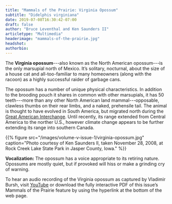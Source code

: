 ```yaml
---
title: "Mammals of the Prairie: Virginia Opossum"
subtitle: "Didelphis virginiana"
date: 2019-07-08T16:30:42-07:00
draft: false
author: "Bruce Leventhal and Ken Saunders II"
articletype: "Multimedia"
headerimage: "mammals-of-the-prairie.jpg"
headshot:
authorbio:
---
```


The **Virginia opossum**---also known as the North American opossum---is the only marsupial north of Mexico. It’s solitary, nocturnal, about the size of a house cat and all-too-familiar to many homeowners (along with the racoon) as a highly successful raider of garbage cans. 

The opossum has a number of unique physical characteristics. In addition to the brooding pouch it shares in common with other marsupials, it has 50 teeth---more than any other North American land mammal---opposable, clawless thumbs on their rear limbs, and a naked, prehensile tail. The animal is thought to have evolved in South America, but migrated north during the [Great American Interchange](https://en.wikipedia.org/wiki/Great_American_Interchange). Until recently, its range extended from Central America to the norther U.S., however climate change appears to be further extending its range into southern Canada. 

{{% figure src="/images/volume-v-issue-1/virginia-opossum.jpg" caption="Photo courtesy of Ken Saunders II, taken November 28, 2008, at Rock Creek Lake State Park in Jasper County, Iowa." %}}

**Vocalization:** The opossum has a voice appropriate to its retiring nature. Opossums are mostly quiet, but if provoked will hiss or make a grinding cry of warning. 

To hear an audio recording of the Virginia opossum as captured by Vladimir Bursh, visit [YouTube](https://www.youtube.com/watch?v=lUGGAt4XjEo) or download the fully interactive PDF of this issue’s Mammals of the Prairie feature by using the hyperlink at the bottom of the web page. 